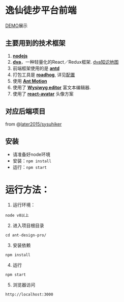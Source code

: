 # 逸仙徒步平台前端

[DEMO](https://dirokate.github.io/)展示


## 主要用到的技术框架
1. **[nodejs](https://nodejs.org/zh-cn/)**
2. **[dva](https://github.com/dvajs/dva)**，一种轻量化的React／Redux框架. [dva知识地图](https://github.com/dvajs/dva-knowledgemap)
4. 前端框架使用的是 **[antd](https://ant.design/index-cn)**
5. 打包工具是 **[roadhog](https://github.com/sorrycc/roadhog)**, 详见[配置](https://github.com/sorrycc/roadhog/blob/master/README.md)
5. 使用 **[Ant Motion](https://motion.ant.design/)**
6. 使用了 **[Wysiwyg editor](https://github.com/jpuri/react-draft-wysiwyg)** 富文本编辑器.
7. 使用了 **[react-avatar](https://www.npmjs.com/package/react-avatar)** 头像方案

## 对应后端项目
from @[later2015/sysuhiker](https://github.com/later2015/sysuhiker)

## 安装
- 请准备好node环境
- 安装：`npm install`
- 运行：`npm start`

# 运行方法：

1. 运行环境：
```
node v8以上
```

2. 进入项目根目录
```
cd ant-design-pro/
```

3. 安装依赖
```
npm install
```

4. 运行
```
npm start
```

5. 浏览器访问
```
http://localhost:3000
```

